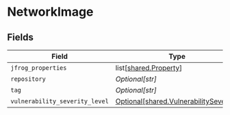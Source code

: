 # NetworkImage


## Fields

| Field                                                                                      | Type                                                                                       | Required                                                                                   | Description                                                                                |
| ------------------------------------------------------------------------------------------ | ------------------------------------------------------------------------------------------ | ------------------------------------------------------------------------------------------ | ------------------------------------------------------------------------------------------ |
| `jfrog_properties`                                                                         | list[[shared.Property](undefined/models/shared/property.md)]                               | :heavy_minus_sign:                                                                         | N/A                                                                                        |
| `repository`                                                                               | *Optional[str]*                                                                            | :heavy_minus_sign:                                                                         | N/A                                                                                        |
| `tag`                                                                                      | *Optional[str]*                                                                            | :heavy_minus_sign:                                                                         | N/A                                                                                        |
| `vulnerability_severity_level`                                                             | [Optional[shared.VulnerabilitySeverity]](undefined/models/shared/vulnerabilityseverity.md) | :heavy_minus_sign:                                                                         | N/A                                                                                        |